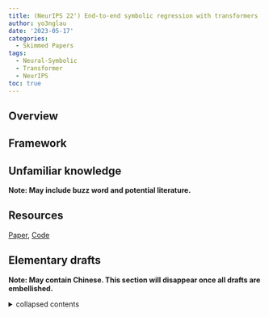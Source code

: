 ```yaml
---
title: (NeurIPS 22') End-to-end symbolic regression with transformers
author: yo3nglau
date: '2023-05-17'
categories:
  - Skimmed Papers
tags:
  - Neural-Symbolic
  - Transformer
  - NeurIPS
toc: true
---
```


## Overview


## Framework


## Unfamiliar knowledge

**Note: May include buzz word and potential literature.**

## Resources

[Paper](), [Code]()

## Elementary drafts

**Note: May contain Chinese. This section will disappear once all drafts are embellished.**

<details>
	<summary>collapsed contents</summary>
		something
		<br>
		一些草稿
</details>
